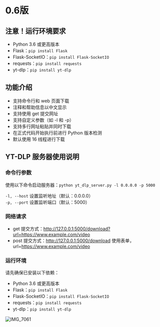 # 0.6版

## 注意！运行环境要求
- Python 3.6 或更高版本
- Flask：`pip install Flask`
- Flask-SocketIO：`pip install Flask-SocketIO`
- requests：`pip install requests`
- yt-dlp：`pip install yt-dlp`

## 功能介绍
- 支持命令行和 web 页面下载
- 注释和帮助信息以中文显示
- 支持使用 get 提交网址
- 支持自定义参数（如 -l 和 -p）
- 支持多行网址粘贴并同时下载
- 在正式代码开始执行前进行 Python 版本检测
- 默认使用 16 线程进行下载

## YT-DLP 服务器使用说明

### 命令行参数
使用以下命令启动服务器：`python yt_dlp_server.py -l 0.0.0.0 -p 5000`

`-l, --host` 设置监听地址（默认：0.0.0.0）  
`-p, --port` 设置监听端口（默认：5000）  

### 网络请求
- get 提交方式：http://127.0.0.1:5000/download?url=https://www.example.com/video
- post 提交方式：http://127.0.0.1:5000/download
  使用表单，url=https://www.example.com/video

### 运行环境
请先确保已安装以下依赖：
- Python 3.6 或更高版本
- Flask：`pip install Flask`
- Flask-SocketIO：`pip install Flask-SocketIO`
- requests：`pip install requests`
- yt-dlp：`pip install yt-dlp`

![IMG_7061](https://user-images.githubusercontent.com/7725643/233867727-1955b068-3d30-461b-9922-5e218effb581.jpeg)
